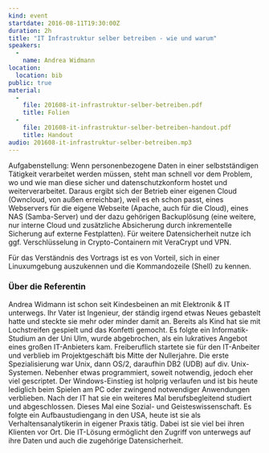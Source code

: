 ```yaml
---
kind: event
startdate: 2016-08-11T19:30:00Z
duration: 2h
title: "IT Infrastruktur selber betreiben - wie und warum"
speakers:
  -
    name: Andrea Widmann
location:
  location: bib
public: true
material:
  -
    file: 201608-it-infrastruktur-selber-betreiben.pdf
    title: Folien
  -
    file: 201608-it-infrastruktur-selber-betreiben-handout.pdf
    title: Handout
audio: 201608-it-infrastruktur-selber-betreiben.mp3
---
```

Aufgabenstellung: Wenn personenbezogene Daten in einer selbstständigen
Tätigkeit verarbeitet werden müssen, steht man schnell vor dem Problem,
wo und wie man diese sicher und datenschutzkonform hostet und
weiterverarbeitet.
Daraus ergibt sich der Betrieb einer eigenen Cloud (Owncloud, von außen
erreichbar), weil es eh schon passt, eines Webservers für die eigene
Webseite (Apache, auch für die Cloud), eines NAS (Samba-Server) und der
dazu gehörigen Backuplösung (eine weitere, nur interne Cloud und
zusätzliche Absicherung durch inkrementelle Sicherung auf externe
Festplatten). Für weitere Datensicherheit nutze ich ggf. Verschlüsselung
in Crypto-Containern mit VeraCrypt und VPN.

Für das Verständnis des Vortrags ist es von Vorteil, sich in einer
Linuxumgebung auszukennen und die Kommandozeile (Shell) zu kennen.

### Über die Referentin

Andrea Widmann ist schon seit Kindesbeinen an mit Elektronik & IT
unterwegs. Ihr Vater ist Ingenieur, der ständig irgend etwas Neues
gebastelt hatte und steckte sie mehr oder minder damit an. Bereits als
Kind hat sie mit Lochstreifen gespielt und das Konfetti gemocht. Es
folgte ein Informatik-Studium an der Uni Ulm, wurde abgebrochen, als ein
lukratives Angebot eines großen IT-Anbieters kam.
Freiberuflich startete sie für den IT-Anbeiter und verblieb im
Projektgeschäft bis Mitte der Nullerjahre. Die erste Spezialisierung war
Unix, dann OS/2, daraufhin DB2 (UDB) auf div. Unix-Systemen. Nebenher
etwas programmiert, soweit notwendig, jedoch eher viel gescriptet. Der
Windows-Einstieg ist holprig verlaufen und ist bis heute lediglich beim
Spielen am PC oder zwingend notwendiger Anwendungen verblieben. Nach der
IT hat sie ein weiteres Mal berufsbegleitend studiert und abgeschlossen.
Dieses Mal eine Sozial- und
Geisteswissenschaft. Es folgte ein Aufbaustudiengang in den USA, heute
ist sie als Verhaltensanalytikerin in eigener Praxis tätig. Dabei ist
sie viel bei ihren Klienten vor Ort. Die IT-Lösung ermöglicht den
Zugriff von unterwegs auf ihre Daten und auch die zugehörige
Datensicherheit.

